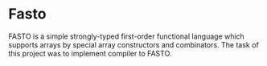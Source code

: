 # Fasto
FASTO is a simple strongly-typed first-order functional language which supports arrays by special array constructors and combinators. The task of this project was to implement compiler to FASTO.
